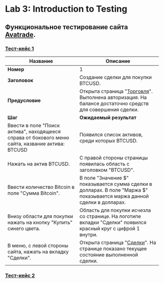 # Lab 3: Introduction to Testing

## Функциональное тестирование сайта [Avatrade](https://www.avatrade.com/).

### <u>Тест-кейс 1</u>

| **Название** | **Описание** |
| -------- | -------- |
| **Номер**       | 1            |
| **Заголовок** | Создание сделки для покупки BTCUSD. |
| **Предусловие** | Открыта страница "[Торговля](https://webtrader6.avatrade.com/trade/-5/US_500)". Выполнена авторизация. На балансе достаточно средств для совершения сделки. |
| **Шаг** | **Ожидаемый результат** |
| Ввести в поле "Поиск актива", находящееся справа от бокового меню сайта, название актива: BTCUSD | Появился список активов, среди которых BTCUSD.               |
| Нажать на актив BTCUSD. | С правой стороны страницы появилась область с заголовком "BTCUSD". |
| Ввести количество Bitcoin в поле "Сумма Bitcoin". | В поле "Значение $" показывается сумма сделки в долларах. В поле "Маржа $" показывается маржа данной сделки в долларах. |
| Внизу области для покупки нажать на кнопку "Купить" синего цвета. | Область для покупки исчезла со странице. На логотипе вкладки "Сделки" появился красный круг с цифрой 1 внутри. |
| В меню, с левой стороны сайта, нажать на вкладку "Сделки". | Открыта страница "[Сделки](https://webtrader6.avatrade.com/positions/103257307)". На странице показано текущее состояние выполненной сделки. |

### <u>Тест-кейс 2</u>

